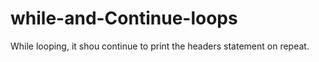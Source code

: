 # while-and-Continue-loops
While looping, it shou continue to print the headers statement on repeat.
